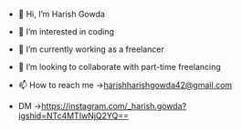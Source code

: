 - 👋 Hi, I’m Harish Gowda 
- 👀 I’m interested in coding 
- 🌱 I’m currently working as a freelancer 
- 💞️ I’m looking to collaborate with part-time freelancing 
- 📫 How to reach me 
->harishharishgowda42@gmail.com

- DM ->https://instagram.com/_harish.gowda?igshid=NTc4MTIwNjQ2YQ==
<!---
harishgowda28/harishgowda28 is a ✨ special ✨ repository because its `README.md` (this file) appears on your GitHub profile.
You can click the Preview link to take a look at your changes.
--->
